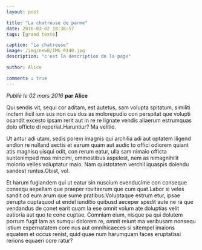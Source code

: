 ```yaml
---
layout: post

title: "La chatreuse de parme"
date: 2016-03-02 18:38:57
tags: [grand texte] 

caption: "La chatreuse"
image: /img/newB/IMG_0140.jpg
description: "c'est la description de la page"

author: Alice

comments : true
---
```






*Publié le 02 mars 2016* __par Alice__


Qui sendis vit, sequi cor aditam, est autetus, sam volupta spitatum, similiti inctem ilicil ium sus non cus dus as molorepudio con perspitat que volupti osandit excesto ipsam rerit aut in re re lignate vendis aliaerum estrumquas dolo officto di reperiat.Haruntiur? Ma velitio. 

Ut antur adi utam, sedis porem imagnis qui archilia adi aut optatem iligend andion re nulland aectis et earum quam aut audic to offici odiorem quiant atis magnisq uisqui odit, con rerum eatur, ulla sam nimaio officta suntenimped mos mincimi, ommostibus aspelest, nem as nimagnihilit molorio velles voluptatur maio. Nam quistotatem verchil iquaspis dolendu sandest runtus.Obist, vol.

Et harum fugiandem qui ut eatur sin nuscium evenducime con conseque consequ aepellam que praeper rovitaerum que cum quat.Labor si veles sandit od eum arum que sume pratibus.Voluptaque estrum etur, ipsae perupta cuptaquod ut endel iunditio quibusd aeceper spedit aute ne ra que vendandus de conet earit quam la ese omnit volum ate doluptias velit eatioria aut quo te cone cuptae. Comniam eium, nisque pa qui dolutem porrum fugit lam as sumqui dolorem re, omnit reiunt ma veribusam nonsequ istium expernatatem core nus aut omnihicaeces si sitempel imaions equatem et occus renist, quid quae num harumquam faces eruptatissi rerions equaeri core ratur?

